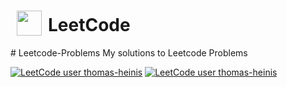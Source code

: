 <h1><sub><img src="https://w.wiki/4YnF" height="40" hspace="10"></sub>LeetCode</h1>
# Leetcode-Problems
My solutions to Leetcode Problems

[![LeetCode user thomas-heinis](https://img.shields.io/badge/dynamic/json?style=for-the-badge&labelColor=black&color=%23ffa116&label=Solved&query=solvedOverTotal&url=https%3A%2F%2Fleetcode-badge.vercel.app%2Fapi%2Fusers%2Fthomas-heinis&logo=leetcode&logoColor=yellow)](https://leetcode.com/thomas-heinis/)
[![LeetCode user thomas-heinis](https://img.shields.io/badge/dynamic/json?style=for-the-badge&labelColor=black&color=%23ffa116&label=Ranking&query=ranking&url=https%3A%2F%2Fleetcode-badge.vercel.app%2Fapi%2Fusers%2Fthomas-heinis&logo=leetcode&logoColor=yellow)](https://leetcode.com/thomas-heinis/)
